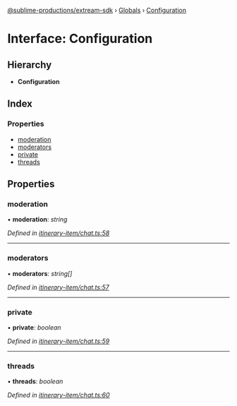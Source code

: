 [@sublime-productions/extream-sdk](../README.md) › [Globals](../globals.md) › [Configuration](configuration.md)

# Interface: Configuration

## Hierarchy

* **Configuration**

## Index

### Properties

* [moderation](configuration.md#moderation)
* [moderators](configuration.md#moderators)
* [private](configuration.md#private)
* [threads](configuration.md#threads)

## Properties

###  moderation

• **moderation**: *string*

*Defined in [itinerary-item/chat.ts:58](https://github.com/Extream-SaaS/ex-sdk/blob/954d97e/src/itinerary-item/chat.ts#L58)*

___

###  moderators

• **moderators**: *string[]*

*Defined in [itinerary-item/chat.ts:57](https://github.com/Extream-SaaS/ex-sdk/blob/954d97e/src/itinerary-item/chat.ts#L57)*

___

###  private

• **private**: *boolean*

*Defined in [itinerary-item/chat.ts:59](https://github.com/Extream-SaaS/ex-sdk/blob/954d97e/src/itinerary-item/chat.ts#L59)*

___

###  threads

• **threads**: *boolean*

*Defined in [itinerary-item/chat.ts:60](https://github.com/Extream-SaaS/ex-sdk/blob/954d97e/src/itinerary-item/chat.ts#L60)*
